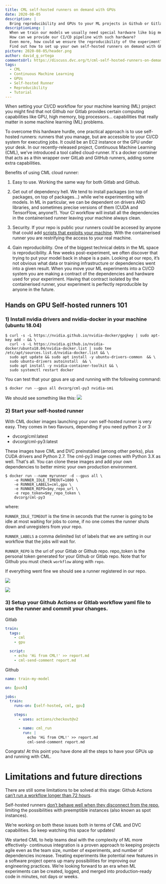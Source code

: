 ```yaml
---
title: CML self-hosted runners on demand with GPUs
date: 2020-08-05
description: |
  Bring reproducibility and GPUs to your ML projects in Github or Gitlab pipelines with CML self-hosted runners.
descriptionLong: |
  When we train our models we usually need special hardware like big memory or GPUs. 
  How can we provide our CI/CD pipeline with such hardware?
  Even more, how could we ensure the reproducibility of the experiment? 
  Find out how to set up your own self-hosted runners on demand with GPUs for fast training and ensuring reproducibility in this blog post!
picture: 2020-08-05/header.png
author: david_g_ortega
commentsUrl: https://discuss.dvc.org/t/cml-self-hosted-runners-on-demand-with-gpus/462
tags:
  - CML
  - Continuous Machine Learning
  - GPUs
  - Self-hosted Runner
  - Reproducibility
  - Tutorial
---
```


When setting your CI/CD workflow for your machine learning (ML) project you
might find that not Github nor Gitlab provides certain computing capabilities
like GPU, high memory, big processors... capabilities that really matter in some
machine learning (ML) problems.

To overcome this hardware hurdle, one practical approach is to use self-hosted
runners: runners that you manage, but are accessible to your CI/CD system for
executing jobs. It could be an EC2 instance or the GPU under your desk. In our
recently-released project, Continuous Machine Learning (CML), we’ve introduced a
tool called cloud-runner. It's a docker container that acts as a thin wrapper
over GitLab and GitHub runners, adding some extra capabilities.

Benefits of using CML cloud runner:

1.  Easy to use. Working the same way for both Gitlab and Github.

2.  Get out of dependency hell. We tend to install packages (on top of packages,
    on top of packages…) while we‘re experimenting with models. In ML in
    particular, we can be dependent on drivers AND libraries, and sometimes
    precise versions of them (CUDA and TensorFlow, anyone?). Your CI workflow
    will install all the dependencies in the containerised runner leaving your
    machine always clean.

3.  Security. If your repo is public your runners could be accesed by anyone
    that could add
    [scripts that exploits your machine](https://docs.github.com/en/actions/hosting-your-own-runners/about-self-hosted-runners#self-hosted-runner-security-with-public-repositories).
    With the containerised runner you are restrifying the access to your real
    machine.

4.  Gain reproducibility. One of the biggest technical debts in the ML space is
    reproducibility. A few weeks post-experiment, we often discover that trying
    to put your model back in shape is a pain. Looking at our repo, it’s not
    obvious what data or training infrastructure or dependencies went into a
    given result. When you move your ML experiments into a CI/CD system you are
    making a contract of the dependencies and hardware used for your experiment.
    Having that contract isolated by the containerised runner, your experiment
    is perfectly reproducible by anyone in the future.

## Hands on GPU Self-hosted runners 101

### 1) Install nvidia drivers and nvidia-docker in your machine (ubuntu 18.04)

```dvc
$ curl -s -L https://nvidia.github.io/nvidia-docker/gpgkey | sudo apt-key add - && \
  curl -s -L https://nvidia.github.io/nvidia-docker/ubuntu18.04/nvidia-docker.list | sudo tee /etc/apt/sources.list.d/nvidia-docker.list && \
  sudo apt update && sudo apt install -y ubuntu-drivers-common  && \
  sudo ubuntu-drivers autoinstall  && \
  sudo apt install -y nvidia-container-toolkit && \
  sudo systemctl restart docker
```

You can test that your gpus are up and running with the following command:

```dvc
$ docker run --gpus all dvcorg/cml-py3 nvidia-smi
```

We should see something like this:
![](/uploads/images/2020-08-05/nvidia-smi-output.png)

### 2) Start your self-hosted runner

With CML docker images launching your own self-hosted runner is very easy. They
comes in two flavours, depending if you need python 2 or 3:

- dvcorg/cml:latest
- dvcorg/cml-py3:latest

These images have CML and DVC preinstalled (among other perks), plus CUDA
drivers and Python 2.7. The cml-py3 image comes with Python 3.X as well. That's
all. You can clone these images and add your own dependencies to better mimic
your own production environment.

```dvc
$ docker run --name myrunner -d --gpus all \
    -e RUNNER_IDLE_TIMEOUT=1800 \
    -e RUNNER_LABELS=cml,gpu \
    -e RUNNER_REPO=$my_repo_url \
    -e repo_token=$my_repo_token \
    dvcorg/cml-py3
```

where:

`RUNNER_IDLE_TIMEOUT` is the time in seconds that the runner is going to be idle
at most waiting for jobs to come, if no one comes the runner shuts down and
unregisters from your repo.

`RUNNER_LABELS` a comma delimited list of labels that we are setting in our
workflow that the jobs will wait for.

`RUNNER_REPO` is the url of your Gitlab or Github repo. repo_token is the
personal token generated for your Github or Gitlab repo. Note that for Github
you must check `workflow` along with `repo`.

If everything went fine we should see a runner registered in our repo.

![](/uploads/images/2020-08-05/registered-cml-runner-github.png)

![](/uploads/images/2020-08-05/registered-cml-runner-gitlab.png)

### 3) Setup your Github Actions or Gitlab workflow yaml file to use the runner and commit your changes.

Gitlab

```yaml
train:
  tags:
    - cml
    - gpu

  script:
    - echo 'Hi from CML!' >> report.md
    - cml-send-comment report.md
```

Github

```yaml
name: train-my-model

on: [push]

jobs:
  train:
    runs-on: [self-hosted, cml, gpu]

    steps:
      - uses: actions/checkout@v2

      - name: cml_run
        run: |
          echo 'Hi from CML!' >> report.md
          cml-send-comment report.md
```

Congrats! At this point you have done all the steps to have your GPUs up and
running with CML.

# Limitations and future directions

There are still some limitations to be solved at this stage: Github Actions
[can’t run a workflow longer than 72 hours](https://docs.github.com/en/actions/getting-started-with-github-actions/about-github-actions#usage-limits).

Self-hosted runners
[don’t behave well when they disconnect from the repo](https://gitlab.com/gitlab-org/gitlab/-/issues/229851#note_390371734),
limiting the possibilities with preemptible instances (also known as spot
instances).

We’re working on both these issues both in terms of CML and DVC capabilities. So
keep watching this space for updates!

We started CML to help teams deal with the complexity of ML more effectively-
continuous integration is a proven approach to keeping projects agile even as
the team size, number of experiments, and number of dependencies increase.
Treating experiments like potential new features in a software project opens up
many possibilities for improving our engineering practices. We’re looking
forward to an era when ML experiments can be created, logged, and merged into
production-ready code in minutes, not days or weeks.
